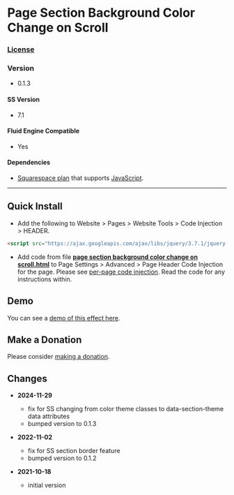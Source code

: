 # Page Section Background Color Change on Scroll

### [License][1]

### Version

  * 0.1.3

#### SS Version

  * 7.1

#### Fluid Engine Compatible

  * Yes

#### Dependencies

  * [Squarespace plan][2] that supports [JavaScript][3].

---

## Quick Install

* Add the following to Website > Pages > Website Tools > Code Injection >
  HEADER.
  
```html
<script src="https://ajax.googleapis.com/ajax/libs/jquery/3.7.1/jquery.min.js"></script>
```
  
* Add code from file **[page section background color change on
  scroll.html][4]** to Page Settings > Advanced > Page Header Code Injection for
  the page. Please see [per-page code injection][5]. Read the code for any
  instructions within.

## Demo

You can see a [demo of this effect here][6].

## Make a Donation

Please consider [making a donation][7].

## Changes

* **2024-11-29**
  
  * fix for SS changing from color theme classes to data-section-theme data
    attributes
  * bumped version to 0.1.3
  
* **2022-11-02**
  
  * fix for SS section border feature
  * bumped version to 0.1.2
  
* **2021-10-18**
  
  * initial version

[1]: https://github.com/tomsWebConsulting/twcsl/blob/main/LICENSE.txt#L1
[2]: https://www.squarespace.com/pricing
[3]: https://en.wikipedia.org/wiki/JavaScript
[4]: page%20section%20background%20color%20change%20on%20scroll.html#L1
[5]: https://support.squarespace.com/hc/en-us/articles/205815908-Using-code-injection#toc-per-page-code-injection
[6]: https://toms-web-consulting-demos.squarespace.com/page-section-background-color-change-on-scroll?password=twcdemos
[7]: https://github.com/tomsWebConsulting/twcsl#make-a-donation

